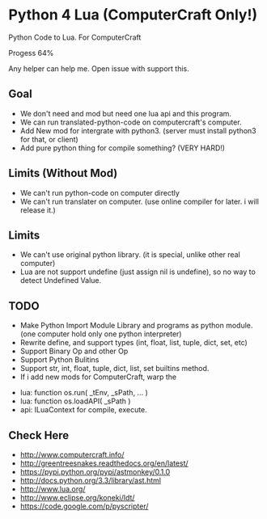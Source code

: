 Python 4 Lua (ComputerCraft Only!)
==================================

Python Code to Lua. For ComputerCraft

Progess 64%

Any helper can help me. Open issue with support this.

## Goal
* We don't need and mod but need one lua api and this program.
* We can run translated-python-code on computercraft's computer.
* Add New mod for intergrate with python3. (server must install python3 for that, or client)
* Add pure python thing for compile something? (VERY HARD!)

## Limits (Without Mod)
* We can't run python-code on computer directly
* We can't run translater on computer. (use online compiler for later. i will release it.)

## Limits
* We can't use original python library. (it is special, unlike other real computer)
* Lua are not support undefine (just assign nil is undefine), so no way to detect Undefined Value.

## TODO
* Make Python Import Module Library and programs as python module. (one computer hold only one python interpreter)
* Rewrite define, and support types (int, float, list, tuple, dict, set, etc)
* Support Binary Op and other Op
* Support Python Bulitins
* Support str, int, float, tuple, dict, list, set builtins method.
* If i add new mods for ComputerCraft, warp the 
 - lua: function os.run( _tEnv, _sPath, ... )
 - lua: function os.loadAPI( _sPath )
 - api: ILuaContext for compile, execute.

## Check Here
* http://www.computercraft.info/
* http://greentreesnakes.readthedocs.org/en/latest/
* https://pypi.python.org/pypi/astmonkey/0.1.0
* http://docs.python.org/3.3/library/ast.html
* http://www.lua.org/
* http://www.eclipse.org/koneki/ldt/
* https://code.google.com/p/pyscripter/

